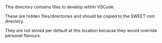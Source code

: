 This directory contains files to develop within VSCode.

These are hidden files/directories and should be copied to the SWEET root directory.

They are not stored per default at this location because they would override personal flavours.
